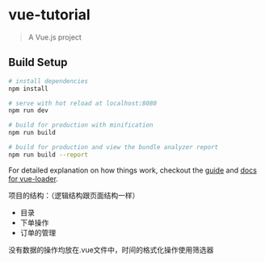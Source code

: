 # vue-tutorial

> A Vue.js project

## Build Setup

``` bash
# install dependencies
npm install

# serve with hot reload at localhost:8080
npm run dev

# build for production with minification
npm run build

# build for production and view the bundle analyzer report
npm run build --report
```

For detailed explanation on how things work, checkout the [guide](http://vuejs-templates.github.io/webpack/) and [docs for vue-loader](http://vuejs.github.io/vue-loader).


项目的结构：（逻辑结构跟页面结构一样）
- 目录
- 下单操作
- 订单的管理

没有数据的操作均放在.vue文件中，时间的格式化操作使用筛选器
